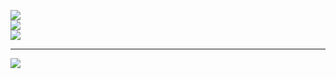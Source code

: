 
![](https://github-readme-stats.vercel.app/api?username=6nvy&theme=react&hide_border=true&include_all_commits=false&count_private=false)<br/>
![](https://github-readme-streak-stats.herokuapp.com/?user=6nvy&theme=react&hide_border=true)<br/>
![](https://github-readme-stats.vercel.app/api/top-langs/?username=6nvy&theme=react&hide_border=true&include_all_commits=false&count_private=false&layout=compact)

---
[![](https://visitcount.itsvg.in/api?id=6nvy&icon=6&color=12)](https://visitcount.itsvg.in)

<!-- Proudly created with GPRM ( https://gprm.itsvg.in ) -->
